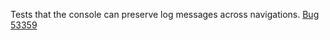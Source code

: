 Tests that the console can preserve log messages across navigations. [Bug 53359](https://bugs.webkit.org/show_bug.cgi?id=53359)
